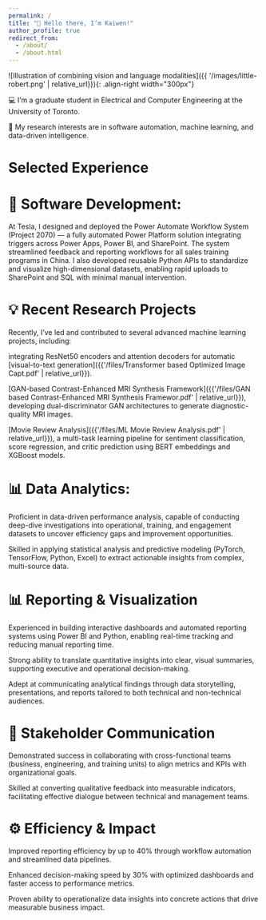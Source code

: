 ```yaml
---
permalink: /
title: "👋 Hello there, I’m Kaiwen!"
author_profile: true
redirect_from: 
  - /about/
  - /about.html
---
```




![Illustration of combining vision and language modalities]({{ '/images/little-robert.png' | relative_url}}){: .align-right width="300px"}



💻 I’m a graduate student in Electrical and Computer Engineering at the University of Toronto.

🧠 My research interests are in software automation, machine learning, and data-driven intelligence.


Selected Experience
======
🧩 Software Development:
======
At Tesla, I designed and deployed the Power Automate Workflow System (Project 2070) — a fully automated Power Platform solution integrating triggers across Power Apps, Power BI, and SharePoint. The system streamlined feedback and reporting workflows for all sales training programs in China. I also developed reusable Python APIs to standardize and visualize high-dimensional datasets, enabling rapid uploads to SharePoint and SQL with minimal manual intervention.

💡 Recent Research Projects
======
Recently, I’ve led and contributed to several advanced machine learning projects, including:

integrating ResNet50 encoders and attention decoders for automatic [visual-to-text generation]({{'/files/Transformer based Optimized Image Capt.pdf' | relative_url}}).

[GAN-based Contrast-Enhanced MRI Synthesis Framework]({{'/files/GAN based Contrast-Enhanced MRI Synthesis Framewor.pdf' | relative_url}}), developing dual-discriminator GAN architectures to generate diagnostic-quality MRI images.

[Movie Review Analysis]({{'/files/ML Movie Review Analysis.pdf' | relative_url}}), a multi-task learning pipeline for sentiment classification, score regression, and critic prediction using BERT embeddings and XGBoost models.

📊 Data Analytics:
======

Proficient in data-driven performance analysis, capable of conducting deep-dive investigations into operational, training, and engagement datasets to uncover efficiency gaps and improvement opportunities.

Skilled in applying statistical analysis and predictive modeling (PyTorch, TensorFlow, Python, Excel) to extract actionable insights from complex, multi-source data.

📊 Reporting & Visualization
======
Experienced in building interactive dashboards and automated reporting systems using Power BI and Python, enabling real-time tracking and reducing manual reporting time.

Strong ability to translate quantitative insights into clear, visual summaries, supporting executive and operational decision-making.

Adept at communicating analytical findings through data storytelling, presentations, and reports tailored to both technical and non-technical audiences.

🤝 Stakeholder Communication
======

Demonstrated success in collaborating with cross-functional teams (business, engineering, and training units) to align metrics and KPIs with organizational goals.

Skilled at converting qualitative feedback into measurable indicators, facilitating effective dialogue between technical and management teams.

⚙️ Efficiency & Impact
======

Improved reporting efficiency by up to 40% through workflow automation and streamlined data pipelines.

Enhanced decision-making speed by 30% with optimized dashboards and faster access to performance metrics.

Proven ability to operationalize data insights into concrete actions that drive measurable business impact.







